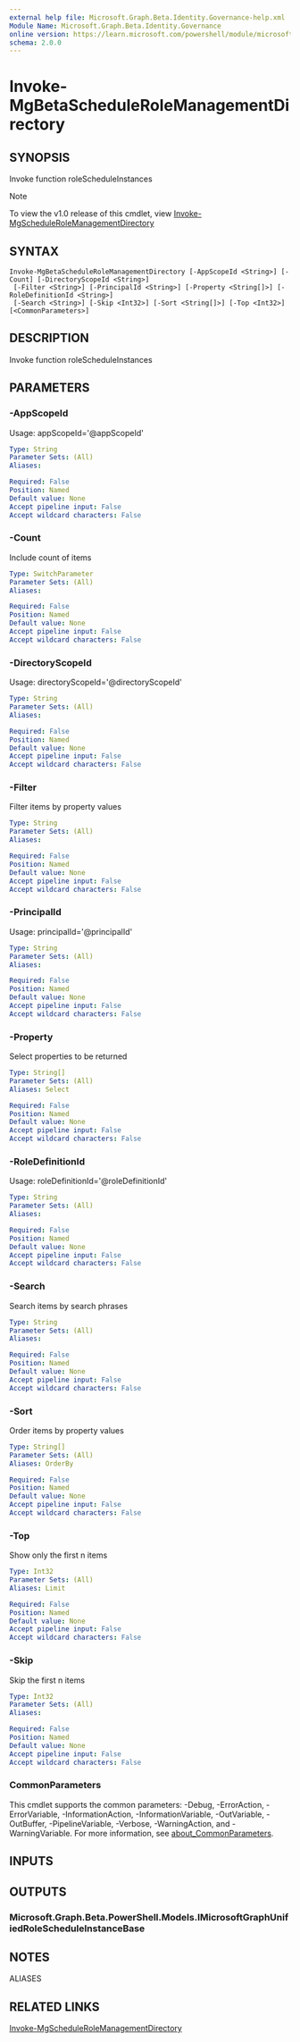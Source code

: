 ```yaml
---
external help file: Microsoft.Graph.Beta.Identity.Governance-help.xml
Module Name: Microsoft.Graph.Beta.Identity.Governance
online version: https://learn.microsoft.com/powershell/module/microsoft.graph.beta.identity.governance/invoke-mgbetaschedulerolemanagementdirectory
schema: 2.0.0
---
```


# Invoke-MgBetaScheduleRoleManagementDirectory

## SYNOPSIS
Invoke function roleScheduleInstances

> [!NOTE]
> To view the v1.0 release of this cmdlet, view [Invoke-MgScheduleRoleManagementDirectory](/powershell/module/Microsoft.Graph.Identity.Governance/Invoke-MgScheduleRoleManagementDirectory?view=graph-powershell-v1.0)

## SYNTAX

```
Invoke-MgBetaScheduleRoleManagementDirectory [-AppScopeId <String>] [-Count] [-DirectoryScopeId <String>]
 [-Filter <String>] [-PrincipalId <String>] [-Property <String[]>] [-RoleDefinitionId <String>]
 [-Search <String>] [-Skip <Int32>] [-Sort <String[]>] [-Top <Int32>] [<CommonParameters>]
```

## DESCRIPTION
Invoke function roleScheduleInstances

## PARAMETERS

### -AppScopeId
Usage: appScopeId='@appScopeId'

```yaml
Type: String
Parameter Sets: (All)
Aliases:

Required: False
Position: Named
Default value: None
Accept pipeline input: False
Accept wildcard characters: False
```

### -Count
Include count of items

```yaml
Type: SwitchParameter
Parameter Sets: (All)
Aliases:

Required: False
Position: Named
Default value: None
Accept pipeline input: False
Accept wildcard characters: False
```

### -DirectoryScopeId
Usage: directoryScopeId='@directoryScopeId'

```yaml
Type: String
Parameter Sets: (All)
Aliases:

Required: False
Position: Named
Default value: None
Accept pipeline input: False
Accept wildcard characters: False
```

### -Filter
Filter items by property values

```yaml
Type: String
Parameter Sets: (All)
Aliases:

Required: False
Position: Named
Default value: None
Accept pipeline input: False
Accept wildcard characters: False
```

### -PrincipalId
Usage: principalId='@principalId'

```yaml
Type: String
Parameter Sets: (All)
Aliases:

Required: False
Position: Named
Default value: None
Accept pipeline input: False
Accept wildcard characters: False
```

### -Property
Select properties to be returned

```yaml
Type: String[]
Parameter Sets: (All)
Aliases: Select

Required: False
Position: Named
Default value: None
Accept pipeline input: False
Accept wildcard characters: False
```

### -RoleDefinitionId
Usage: roleDefinitionId='@roleDefinitionId'

```yaml
Type: String
Parameter Sets: (All)
Aliases:

Required: False
Position: Named
Default value: None
Accept pipeline input: False
Accept wildcard characters: False
```

### -Search
Search items by search phrases

```yaml
Type: String
Parameter Sets: (All)
Aliases:

Required: False
Position: Named
Default value: None
Accept pipeline input: False
Accept wildcard characters: False
```

### -Sort
Order items by property values

```yaml
Type: String[]
Parameter Sets: (All)
Aliases: OrderBy

Required: False
Position: Named
Default value: None
Accept pipeline input: False
Accept wildcard characters: False
```

### -Top
Show only the first n items

```yaml
Type: Int32
Parameter Sets: (All)
Aliases: Limit

Required: False
Position: Named
Default value: None
Accept pipeline input: False
Accept wildcard characters: False
```

### -Skip
Skip the first n items

```yaml
Type: Int32
Parameter Sets: (All)
Aliases:

Required: False
Position: Named
Default value: None
Accept pipeline input: False
Accept wildcard characters: False
```

### CommonParameters
This cmdlet supports the common parameters: -Debug, -ErrorAction, -ErrorVariable, -InformationAction, -InformationVariable, -OutVariable, -OutBuffer, -PipelineVariable, -Verbose, -WarningAction, and -WarningVariable. For more information, see [about_CommonParameters](http://go.microsoft.com/fwlink/?LinkID=113216).

## INPUTS

## OUTPUTS

### Microsoft.Graph.Beta.PowerShell.Models.IMicrosoftGraphUnifiedRoleScheduleInstanceBase
## NOTES

ALIASES

## RELATED LINKS
[Invoke-MgScheduleRoleManagementDirectory](/powershell/module/Microsoft.Graph.Identity.Governance/Invoke-MgScheduleRoleManagementDirectory?view=graph-powershell-v1.0)

